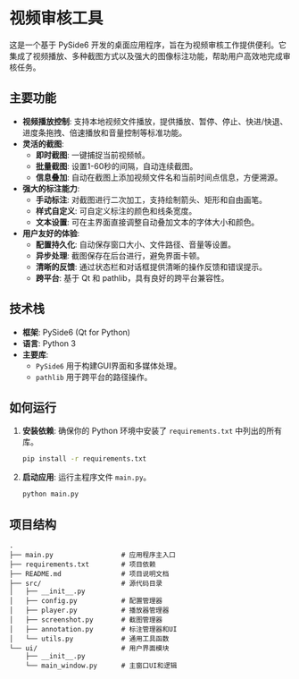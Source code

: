 # 视频审核工具

这是一个基于 PySide6 开发的桌面应用程序，旨在为视频审核工作提供便利。它集成了视频播放、多种截图方式以及强大的图像标注功能，帮助用户高效地完成审核任务。

## 主要功能

- **视频播放控制**: 支持本地视频文件播放，提供播放、暂停、停止、快进/快退、进度条拖拽、倍速播放和音量控制等标准功能。
- **灵活的截图**:
    - **即时截图**: 一键捕捉当前视频帧。
    - **批量截图**: 设置1-60秒的间隔，自动连续截图。
    - **信息叠加**: 自动在截图上添加视频文件名和当前时间点信息，方便溯源。
- **强大的标注能力**:
    - **手动标注**: 对截图进行二次加工，支持绘制箭头、矩形和自由画笔。
    - **样式自定义**: 可自定义标注的颜色和线条宽度。
    - **文本设置**: 可在主界面直接调整自动叠加文本的字体大小和颜色。
- **用户友好的体验**:
    - **配置持久化**: 自动保存窗口大小、文件路径、音量等设置。
    - **异步处理**: 截图保存在后台进行，避免界面卡顿。
    - **清晰的反馈**: 通过状态栏和对话框提供清晰的操作反馈和错误提示。
    - **跨平台**: 基于 Qt 和 pathlib，具有良好的跨平台兼容性。

## 技术栈

- **框架**: PySide6 (Qt for Python)
- **语言**: Python 3
- **主要库**:
    - `PySide6` 用于构建GUI界面和多媒体处理。
    - `pathlib` 用于跨平台的路径操作。

## 如何运行

1.  **安装依赖**:
    确保你的 Python 环境中安装了 `requirements.txt` 中列出的所有库。
    ```bash
    pip install -r requirements.txt
    ```

2.  **启动应用**:
    运行主程序文件 `main.py`。
    ```bash
    python main.py
    ```

## 项目结构

```
.
├── main.py                 # 应用程序主入口
├── requirements.txt        # 项目依赖
├── README.md               # 项目说明文档
├── src/                    # 源代码目录
│   ├── __init__.py
│   ├── config.py           # 配置管理器
│   ├── player.py           # 播放器管理器
│   ├── screenshot.py       # 截图管理器
│   ├── annotation.py       # 标注管理器和UI
│   └── utils.py            # 通用工具函数
└── ui/                     # 用户界面模块
    ├── __init__.py
    └── main_window.py      # 主窗口UI和逻辑
```
